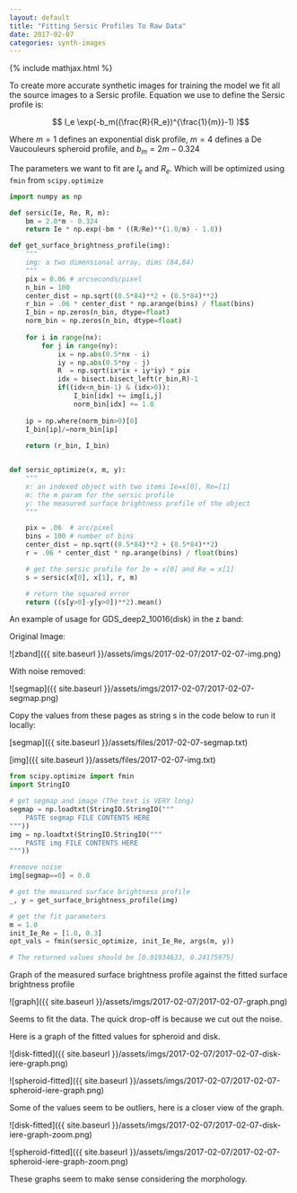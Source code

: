 ```yaml
---
layout: default
title: "Fitting Sersic Profiles To Raw Data"
date: 2017-02-07
categories: synth-images
---
```


{% include mathjax.html %}

To create more accurate synthetic images for training the model we fit all the source images to a Sersic profile. Equation we use to define the Sersic profile is:

$$ I_e \exp(-b_m((\frac{R}{R_e})^{\frac{1}{m}}-1) )$$

Where $m=1$ defines an exponential disk profile, $m=4$ defines a De Vaucouleurs spheroid profile, and $b_m=2m-0.324$

The parameters we want to fit are $I_e$ and $R_e$. Which will be optimized using `fmin`  from `scipy.optimize`

~~~ python
import numpy as np

def sersic(Ie, Re, R, m):
    bm = 2.0*m - 0.324
	return Ie * np.exp(-bm * ((R/Re)**(1.0/m) - 1.0))

def get_surface_brightness_profile(img):
    """
    img: a two dimensional array, dims (84,84)
    """
    pix = 0.06 # arcseconds/pixel
    n_bin = 100
    center_dist = np.sqrt((0.5*84)**2 + (0.5*84)**2)
    r_bin = .06 * center_dist * np.arange(bins) / float(bins)
    I_bin = np.zeros(n_bin, dtype=float)
    norm_bin = np.zeros(n_bin, dtype=float)
    
    for i in range(nx):
        for j in range(ny):
            ix = np.abs(0.5*nx - i) 
            iy = np.abs(0.5*ny - j)
            R  = np.sqrt(ix*ix + iy*iy) * pix        
            idx = bisect.bisect_left(r_bin,R)-1
            if((idx<n_bin-1) & (idx>0)):
                I_bin[idx] += img[i,j]
                norm_bin[idx] += 1.0
                
    ip = np.where(norm_bin>0)[0]
    I_bin[ip]/=norm_bin[ip]
    
    return (r_bin, I_bin)   


def sersic_optimize(x, m, y):
    """
	x: an indexed object with two items Ie=x[0], Re=[1]
	m: the m param for the sersic profile
	y: the measured surface brightness profile of the object
	"""

    pix = .06  # arc/pixel
    bins = 100 # number of bins 
    center_dist = np.sqrt((0.5*84)**2 + (0.5*84)**2)
    r = .06 * center_dist * np.arange(bins) / float(bins)

    # get the sersic profile for Ie = x[0] and Re = x[1]
    s = sersic(x[0], x[1], r, m)

    # return the squared error
    return ((s[y>0]-y[y>0])**2).mean()
~~~

An example of usage for GDS_deep2_10016(disk) in the z band:

Original Image:

![zband]({{ site.baseurl }}/assets/imgs/2017-02-07/2017-02-07-img.png)

With noise removed:

![segmap]({{ site.baseurl }}/assets/imgs/2017-02-07/2017-02-07-segmap.png)

Copy the values from these pages as string s in the code below to run it locally:

[segmap]({{ site.baseurl }}/assets/files/2017-02-07-segmap.txt)

[img]({{ site.baseurl }}/assets/files/2017-02-07-img.txt)

~~~python
from scipy.optimize import fmin
import StringIO

# get segmap and image (The text is VERY long)
segmap = np.loadtxt(StringIO.StringIO("""
	PASTE segmap FILE CONTENTS HERE
"""))
img = np.loadtxt(StringIO.StringIO("""
	PASTE img FILE CONTENTS HERE
"""))

#remove noise
img[segmap==0] = 0.0

# get the measured surface brightness profile
_, y = get_surface_brightness_profile(img)

# get the fit parameters
m = 1.0
init_Ie_Re = [1.0, 0.3]
opt_vals = fmin(sersic_optimize, init_Ie_Re, args(m, y))

# The returned values should be [0.01934633, 0.24175975]
~~~

Graph of the measured surface brightness profile against the fitted surface brightness profile

![graph]({{ site.baseurl }}/assets/imgs/2017-02-07/2017-02-07-graph.png)

Seems to fit the data. The quick drop-off is because we  cut out the noise. 

Here is a graph of the fitted values for spheroid and disk.

![disk-fitted]({{ site.baseurl }}/assets/imgs/2017-02-07/2017-02-07-disk-iere-graph.png)

![spheroid-fitted]({{ site.baseurl }}/assets/imgs/2017-02-07/2017-02-07-spheroid-iere-graph.png)

Some of the values seem to be outliers, here is a closer view of the graph.

![disk-fitted]({{ site.baseurl }}/assets/imgs/2017-02-07/2017-02-07-disk-iere-graph-zoom.png)

![spheroid-fitted]({{ site.baseurl }}/assets/imgs/2017-02-07/2017-02-07-spheroid-iere-graph-zoom.png)

These graphs seem to make sense considering the morphology. 

